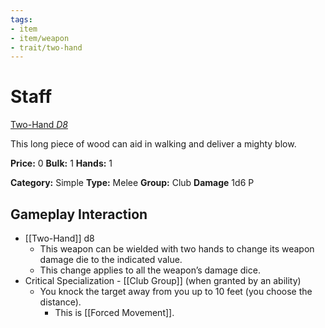 ```yaml
---
tags:
- item
- item/weapon
- trait/two-hand
---
```

# Staff

[Two-Hand _D8_](Two-Hand.md "Weapon Trait")

This long piece of wood can aid in walking and deliver a mighty blow.

**Price:** 0
**Bulk:** 1
**Hands:** 1

**Category:** Simple
**Type:** Melee
**Group:** Club
**Damage** 1d6 P

## Gameplay Interaction

- [[Two-Hand]] d8
	-  This weapon can be wielded with two hands to change its weapon damage die to the indicated value.
	- This change applies to all the weapon’s damage dice.
- Critical Specialization - [[Club Group]] (when granted by an ability)
	- You knock the target away from you up to 10 feet (you choose the distance). 
		- This is [[Forced Movement]].